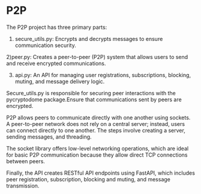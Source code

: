 # P2P

The P2P project has three primary parts:

 1) secure_utils.py: Encrypts and decrypts messages to ensure communication security.

 2)peer.py: Creates a peer-to-peer (P2P) system that allows users to send and receive encrypted communications.

 3) api.py: An API for managing user registrations, subscriptions, blocking, muting, and message delivery logic.


Secure_utils.py is responsible for securing peer interactions with the pycryptodome package.Ensure that communications sent by peers are encrypted.


P2P allows peers to communicate directly with one another using sockets. A peer-to-peer network does not rely on a central server; instead, users can connect directly to one another. The steps involve creating a server, sending messages, and threading.

The socket library offers low-level networking operations, which are ideal for basic P2P communication because they allow direct TCP connections between peers.


Finally, the API creates RESTful API endpoints using FastAPI, which includes peer registration, subscription, blocking and muting, and message transmission. 


